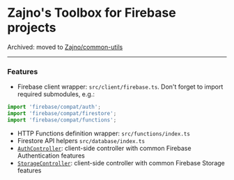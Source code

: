 # Zajno's Toolbox for Firebase projects

Archived: moved to [Zajno/common-utils](https://github.com/Zajno/common-utils/tree/main/packages/common-firebase)

---

### Features

* Firebase client wrapper: `src/client/firebase.ts`. Don't forget to import required submodules, e.g.:

```typescript
import 'firebase/compat/auth';
import 'firebase/compat/firestore';
import 'firebase/compat/functions';
```

* HTTP Functions definition wrapper: `src/functions/index.ts`
* Firestore API helpers `src/database/index.ts`
* [`AuthController`](src/client/controllers/auth.ts): client-side controller with common Firebase Authentication features
* [`StorageController`](src/client/controllers/storage.ts): client-side controller with common Firebase Storage features
